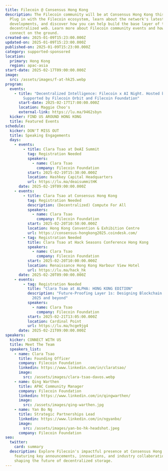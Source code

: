 ```yaml
---
title: Filecoin @ Consensus Hong Kong
description: The Filecoin community will be at Consensus Hong Kong this year!
  Plug in with the Filecoin ecosystem, learn about the network's latest
  developments, and discover how you can help build the base layer of the
  decentralized web. Learn more about Filecoin community events and how you can
  connect on the ground.
created-on: 2025-01-09T15:23:00.000Z
updated-on: 2025-01-09T15:23:00.000Z
published-on: 2025-01-09T15:23:00.000Z
category: supported-sponsored
location:
  primary: Hong Kong
  region: apac-asia
start-date: 2025-02-17T09:00:00.000Z
image:
  src: /assets/images/f-at-hk25.webp
program:
  events:
    - title: "Decentralized Intelligence: Filecoin x AI Night. Hosted by NDLabs,
        Supported by Filecoin Orbit and Filecoin Foundation"
      start-date: 2025-02-17T17:00:00.000Z
      location: Maggie Choo's
      external-link: https://lu.ma/9462sbyn
  kicker: FIND US AROUND HONG KONG
  title: Featured Events
schedule:
  kicker: DON'T MISS OUT
  title: Speaking Engagements
  days:
    - events:
        - title: Clara Tsao at DeAI Summit
          tag: Registration Needed
          speakers:
            - name: Clara Tsao
              company: Filecoin Foundation
          start: 2025-02-19T15:30:00.000Z
          location: Hashkey Capital Headquarters
          url: https://lu.ma/deaisummitHK
      date: 2025-02-19T09:00:00.000Z
    - events:
        - title: Clara Tsao at Consensus Hong Kong
          tag: Registration Needed
          description: (Decentralized) Compute For All
          speakers:
            - name: Clara Tsao
              company: Filecoin Foundation
          start: 2025-02-20T10:50:00.000Z
          location: Hong Kong Convention & Exhibition Centre
          url: https://consensus-hongkong2025.coindesk.com/
        - tag: Registration Needed
          title: Clara Tsao at Hack Seasons Conference Hong Kong
          speakers:
            - name: Clara Tsao
              company: Filecoin Foundation
          start: 2025-02-20T10:00:00.000Z
          location: Renaissance Hong Kong Harbour View Hotel
          url: https://lu.ma/hack_hk
      date: 2025-02-20T09:00:00.000Z
    - events:
        - tag: Registration Needed
          title: "Clara Tsao at ALPHA: HONG KONG EDITION"
          description: "Future-Proofing Layer 1s: Designing Blockchain Infrastructure for
            2025 and beyond"
          speakers:
            - name: Clara Tsao
              company: Filecoin Foundation
          start: 2025-02-21T13:05:00.000Z
          location: Cardinal Point
          url: https://lu.ma/hcge9jg4
      date: 2025-02-21T09:00:00.000Z
speakers:
  kicker: CONNECT WITH US
  title: Meet The Team
  speakers_list:
    - name: Clara Tsao
      title: Founding Officer
      company: Filecoin Foundation
      linkedin: https://www.linkedin.com/in/claratsao/
      image:
        src: /assets/images/clara-tsao-davos.webp
    - name: Qing Warthen
      title: APAC Community Manager
      company: Filecoin Foundation
      linkedin: https://www.linkedin.com/in/qingwarthen/
      image:
        src: /assets/images/qing-warthen.jpg
    - name: Yan Bo Ng
      title: Strategic Partnerships Lead
      linkedin: https://www.linkedin.com/in/ngyanbo/
      image:
        src: /assets/images/yan-bo-hk-headshot.jpeg
      company: Filecoin Foundation
seo:
  twitter:
    card: summary
  description: Explore Filecoin's impactful presence at Consensus Hong Kong,
    featuring key announcements, innovations, and industry collaborations
    shaping the future of decentralized storage.
---
```

